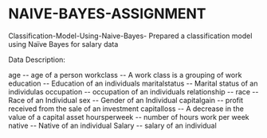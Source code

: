 # NAIVE-BAYES-ASSIGNMENT

Classification-Model-Using-Naive-Bayes-
Prepared a classification model using Naïve Bayes for salary data

Data Description:

age -- age of a person workclass -- A work class is a grouping of work education -- Education of an individuals maritalstatus -- Marital status of an individulas occupation -- occupation of an individuals relationship -- race -- Race of an Individual sex -- Gender of an Individual capitalgain -- profit received from the sale of an investment capitalloss -- A decrease in the value of a capital asset hoursperweek -- number of hours work per week native -- Native of an individual Salary -- salary of an individual
